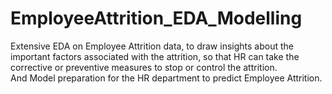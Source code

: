 # EmployeeAttrition_EDA_Modelling
Extensive EDA on Employee Attrition data, to draw insights about the important factors associated with the attrition, so that HR can take the corrective or preventive measures to stop or control the attrition.  
And Model preparation for the HR department to predict Employee Attrition. 
